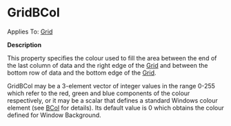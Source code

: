 




<h1 class="heading"><span class="name">GridBCol</span></h1>

Applies To: [Grid](./grid.md)


**Description**


This property specifies the colour used to fill the area between the end of the last column of data and the right edge of the [Grid](./grid.md) and between the bottom row of data and the bottom edge of the [Grid](./grid.md).


GridBCol may be a 3-element vector of integer values  in the range 0-255 which refer to the red, green and blue components of the colour respectively, or it may be a scalar that defines a standard Windows colour element (see [BCol](bcol.md) for details). Its default value is 0 which obtains the colour defined for Window Background.



